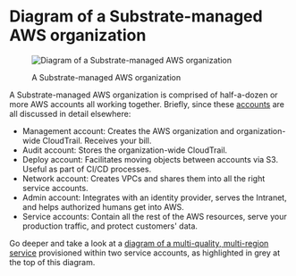# Diagram of a Substrate-managed AWS organization

<figure><img src="https://src-bin.com/img/substrate.png" alt="Diagram of a Substrate-managed AWS organization"><figcaption><p>A Substrate-managed AWS organization</p></figcaption></figure>

A Substrate-managed AWS organization is comprised of half-a-dozen or more AWS accounts all working together. Briefly, since these [accounts](https://github.com/src-bin/substrate-manual/blob/main/accounts/README.md) are all discussed in detail elsewhere:

* Management account: Creates the AWS organization and organization-wide CloudTrail. Receives your bill.
* Audit account: Stores the organization-wide CloudTrail.
* Deploy account: Facilitates moving objects between accounts via S3. Useful as part of CI/CD processes.
* Network account: Creates VPCs and shares them into all the right service accounts.
* Admin account: Integrates with an identity provider, serves the Intranet, and helps authorized humans get into AWS.
* Service accounts: Contain all the rest of the AWS resources, serve your production traffic, and protect customers' data.

Go deeper and take a look at a [diagram of a multi-quality, multi-region service](../guidance/diagram-multi-quality-multi-region-service.md) provisioned within two service accounts, as highlighted in grey at the top of this diagram.

